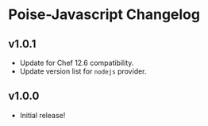 # Poise-Javascript Changelog

## v1.0.1

* Update for Chef 12.6 compatibility.
* Update version list for `nodejs` provider.

## v1.0.0

* Initial release!

